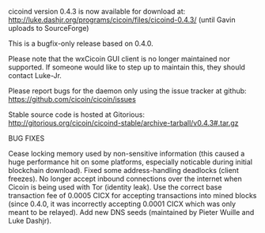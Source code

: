 cicoind version 0.4.3 is now available for download at:
http://luke.dashjr.org/programs/cicoin/files/cicoind-0.4.3/ (until Gavin uploads to SourceForge)

This is a bugfix-only release based on 0.4.0.

Please note that the wxCicoin GUI client is no longer maintained nor supported. If someone would like to step up to maintain this, they should contact Luke-Jr.

Please report bugs for the daemon only using the issue tracker at github:
https://github.com/cicoin/cicoin/issues

Stable source code is hosted at Gitorious:
http://gitorious.org/cicoin/cicoind-stable/archive-tarball/v0.4.3#.tar.gz

BUG FIXES

Cease locking memory used by non-sensitive information (this caused a huge performance hit on some platforms, especially noticable during initial blockchain download).
Fixed some address-handling deadlocks (client freezes).
No longer accept inbound connections over the internet when Cicoin is being used with Tor (identity leak).
Use the correct base transaction fee of 0.0005 CICX for accepting transactions into mined blocks (since 0.4.0, it was incorrectly accepting 0.0001 CICX which was only meant to be relayed).
Add new DNS seeds (maintained by Pieter Wuille and Luke Dashjr).

